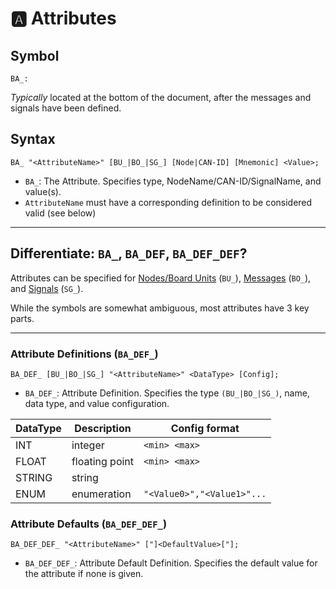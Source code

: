 # 🅰 Attributes

## Symbol

```
BA_:
```

_Typically_ located at the bottom of the document, after the messages and signals have been defined.

## Syntax

```
BA_ "<AttributeName>" [BU_|BO_|SG_] [Node|CAN-ID] [Mnemonic] <Value>;
```

* `BA_`: The Attribute. Specifies type, NodeName/CAN-ID/SignalName, and value(s).
* `AttributeName` must have a corresponding definition to be considered valid (see below)

***

## Differentiate: `BA_`, `BA_DEF`, `BA_DEF_DEF`?

Attributes can be specified for [Nodes/Board Units](board-units.md) (`BU_`), [Messages](messages.md) (`BO_`), and [Signals](signals.md) (`SG_`).

While the symbols are somewhat ambiguous, most attributes have 3 key parts.

***

### Attribute Definitions (`BA_DEF_`)

```
BA_DEF_ [BU_|BO_|SG_] "<AttributeName>" <DataType> [Config];
```

* `BA_DEF_`: Attribute Definition. Specifies the type `(BU_|BO_|SG_)`, name, data type, and value configuration.

| DataType | Description    | Config format              |
| -------- | -------------- | -------------------------- |
| INT      | integer        | `<min> <max>`              |
| FLOAT    | floating point | `<min> <max>`              |
| STRING   | string         |                            |
| ENUM     | enumeration    | `"<Value0>","<Value1>"...` |

### Attribute Defaults (`BA_DEF_DEF_`)

```
BA_DEF_DEF_ "<AttributeName>" ["]<DefaultValue>["];
```

* `BA_DEF_DEF_`: Attribute Default Definition. Specifies the default value for the attribute if none is given.

